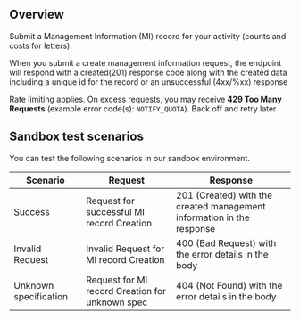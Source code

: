 ## Overview

Submit a Management Information (MI) record for your activity (counts and costs for letters).

When you submit a create management information request, the endpoint will respond with a created(201) response code along with the created data including a unique id for the record or an unsuccessful (4xx/%xx) response

Rate limiting applies. On excess requests, you may receive **429 Too Many Requests** (example error code(s): `NOTIFY_QUOTA`). Back off and retry later

## Sandbox test scenarios

You can test the following scenarios in our sandbox environment.

|Scenario|Request|Response|
|--------|-------|--------|
|Success|Request for successful MI record Creation| 201 (Created) with the created management information in the response|
|Invalid Request|Invalid Request for MI record Creation| 400 (Bad Request) with the error details in the body|
|Unknown specification|Request for MI record Creation for unknown spec|404 (Not Found)  with the error details in the body|
